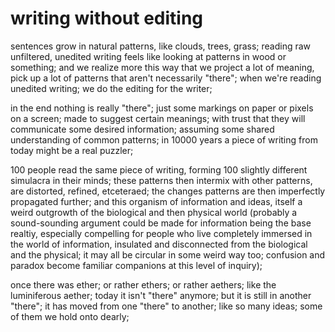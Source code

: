 # writing without editing

sentences grow in natural patterns, like clouds, trees, grass; reading raw unfiltered, unedited writing feels like looking at patterns in wood or something; and we realize more this way that we project a lot of meaning, pick up a lot of patterns that aren't necessarily "there"; when we're reading unedited writing; we do the editing for the writer;

in the end nothing is really "there"; just some markings on paper or pixels on a screen; made to suggest certain meanings; with trust that they will communicate some desired information; assuming some shared understanding of common patterns; in 10000 years a piece of writing from today might be a real puzzler;

100 people read the same piece of writing, forming 100 slightly different simulacra in their minds; these patterns then intermix with other patterns, are distorted, refined, etceteraed; the changes patterns are then imperfectly propagated further; and this organism of information and ideas, itself a weird outgrowth of the biological and then physical world (probably a sound-sounding argument could be made for information being the base realtiy, especially compelling for people who live completely immersed in the world of information, insulated and disconnected from the biological and the physical; it may all be circular in some weird way too; confusion and paradox become familiar companions at this level of inquiry);

once there was ether; or rather ethers; or rather aethers; like the luminiferous aether; today it isn't "there" anymore; but it is still in another "there"; it has moved from one "there" to another; like so many ideas; some of them we hold onto dearly;

